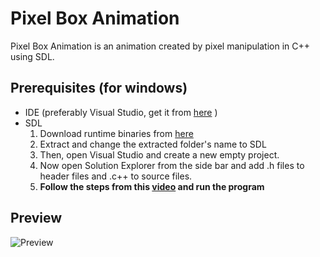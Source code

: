 # Pixel Box Animation
  Pixel Box Animation is an animation created by pixel manipulation in C++ using SDL.
  
## Prerequisites (for windows)
   * IDE (preferably Visual Studio, get it from [here](https://visualstudio.microsoft.com/vs/community/) )
   * SDL
     1. Download runtime binaries from [here](https://www.libsdl.org/download-2.0.php)
     2. Extract and change the extracted folder's name to SDL
     3. Then, open Visual Studio and create a new empty project.
     4. Now open Solution Explorer from the side bar and add .h files to header files and .c++ to source files.
     5. **Follow the steps from this [video](https://youtu.be/tmGBhM8AEj8?t=423) and run the program**
   
      
## Preview
  ![Preview](./preview.gif)
